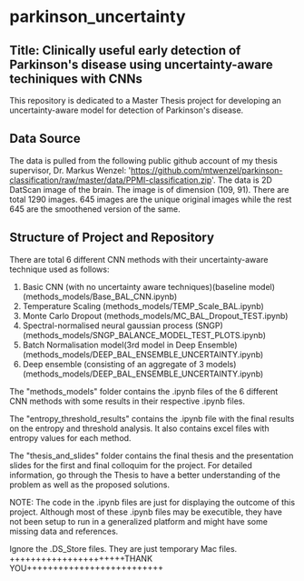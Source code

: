 # parkinson_uncertainty
## Title: Clinically useful early detection of Parkinson's disease using uncertainty-aware techiniques with CNNs
This repository is dedicated to a Master Thesis project for developing an uncertainty-aware model for detection of Parkinson's disease.

## Data Source
The data is pulled from the following public github account of my thesis supervisor, Dr. Markus Wenzel: 'https://github.com/mtwenzel/parkinson-classification/raw/master/data/PPMI-classification.zip'. The data is 2D DatScan image of the brain. The image is of dimension (109, 91). There are total 1290 images. 645 images are the unique original images while the rest 645 are the smoothened version of the same.

## Structure of Project and Repository
There are total 6 different CNN methods with their uncertainty-aware technique used as follows:
1. Basic CNN (with no uncertainty aware techniques)(baseline model)(methods_models/Base_BAL_CNN.ipynb)
2. Temperature Scaling (methods_models/TEMP_Scale_BAL.ipynb)
3. Monte Carlo Dropout (methods_models/MC_BAL_Dropout_TEST.ipynb)
4. Spectral-normalised neural gaussian process (SNGP) (methods_models/SNGP_BALANCE_MODEL_TEST_PLOTS.ipynb)
5. Batch Normalisation model(3rd model in Deep Ensemble) (methods_models/DEEP_BAL_ENSEMBLE_UNCERTAINTY.ipynb)
6. Deep ensemble (consisting of an aggregate of 3 models) (methods_models/DEEP_BAL_ENSEMBLE_UNCERTAINTY.ipynb)

The "methods_models" folder contains the .ipynb files of the 6 different CNN methods with some results in their respective .ipynb files.

The "entropy_threshold_results" contains the .ipynb file with the final results on the entropy and threshold analysis. It also contains excel files with entropy values for each method.

The "thesis_and_slides" folder contains the final thesis and the presentation slides for the first and final colloquim for the project. For detailed information, go through the Thesis to have a better understanding of the problem as well as the proposed solutions.

NOTE: The code in the .ipynb files are just for displaying the outcome of this project. Although most of these .ipynb files may be executible, they have not been setup to run in a generalized platform and might have some missing data and references.

Ignore the .DS_Store files. They are just temporary Mac files.
++++++++++++++++++++++THANK YOU++++++++++++++++++++++++++
